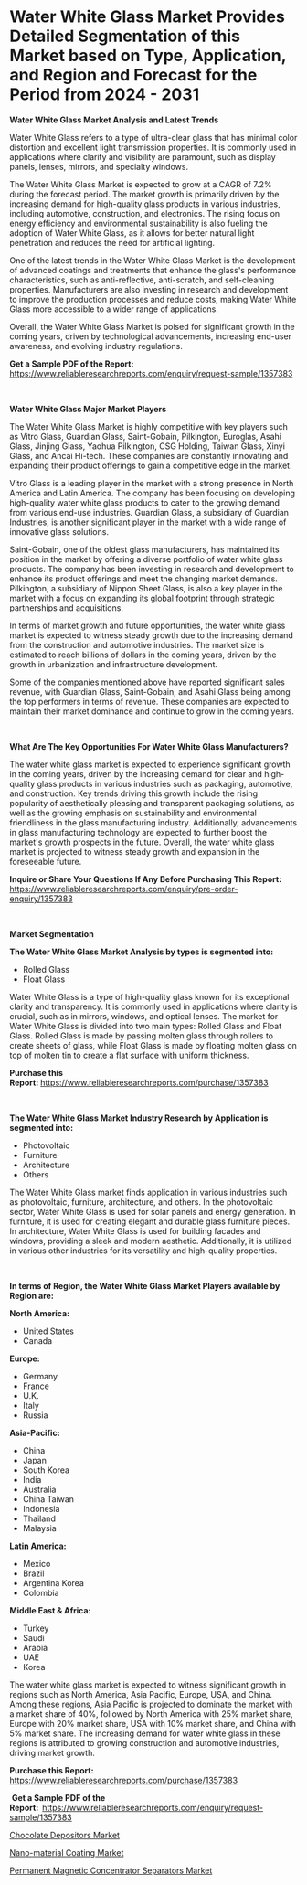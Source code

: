 <p><h1>Water White Glass Market Provides Detailed Segmentation of this Market based on Type, Application, and Region and Forecast for the Period from 2024 - 2031</h1></p><p><strong>Water White Glass Market Analysis and Latest Trends</strong></p>
<p><p>Water White Glass refers to a type of ultra-clear glass that has minimal color distortion and excellent light transmission properties. It is commonly used in applications where clarity and visibility are paramount, such as display panels, lenses, mirrors, and specialty windows.</p><p>The Water White Glass Market is expected to grow at a CAGR of 7.2% during the forecast period. The market growth is primarily driven by the increasing demand for high-quality glass products in various industries, including automotive, construction, and electronics. The rising focus on energy efficiency and environmental sustainability is also fueling the adoption of Water White Glass, as it allows for better natural light penetration and reduces the need for artificial lighting.</p><p>One of the latest trends in the Water White Glass Market is the development of advanced coatings and treatments that enhance the glass's performance characteristics, such as anti-reflective, anti-scratch, and self-cleaning properties. Manufacturers are also investing in research and development to improve the production processes and reduce costs, making Water White Glass more accessible to a wider range of applications.</p><p>Overall, the Water White Glass Market is poised for significant growth in the coming years, driven by technological advancements, increasing end-user awareness, and evolving industry regulations.</p></p>
<p><strong>Get a Sample PDF of the Report:&nbsp;</strong> <a href="https://www.reliableresearchreports.com/enquiry/request-sample/1357383">https://www.reliableresearchreports.com/enquiry/request-sample/1357383</a></p>
<p>&nbsp;</p>
<p><strong>Water White Glass Major Market Players</strong></p>
<p><p>The Water White Glass Market is highly competitive with key players such as Vitro Glass, Guardian Glass, Saint-Gobain, Pilkington, Euroglas, Asahi Glass, Jinjing Glass, Yaohua Pilkington, CSG Holding, Taiwan Glass, Xinyi Glass, and Ancai Hi-tech. These companies are constantly innovating and expanding their product offerings to gain a competitive edge in the market.</p><p>Vitro Glass is a leading player in the market with a strong presence in North America and Latin America. The company has been focusing on developing high-quality water white glass products to cater to the growing demand from various end-use industries. Guardian Glass, a subsidiary of Guardian Industries, is another significant player in the market with a wide range of innovative glass solutions.</p><p>Saint-Gobain, one of the oldest glass manufacturers, has maintained its position in the market by offering a diverse portfolio of water white glass products. The company has been investing in research and development to enhance its product offerings and meet the changing market demands. Pilkington, a subsidiary of Nippon Sheet Glass, is also a key player in the market with a focus on expanding its global footprint through strategic partnerships and acquisitions.</p><p>In terms of market growth and future opportunities, the water white glass market is expected to witness steady growth due to the increasing demand from the construction and automotive industries. The market size is estimated to reach billions of dollars in the coming years, driven by the growth in urbanization and infrastructure development.</p><p>Some of the companies mentioned above have reported significant sales revenue, with Guardian Glass, Saint-Gobain, and Asahi Glass being among the top performers in terms of revenue. These companies are expected to maintain their market dominance and continue to grow in the coming years.</p></p>
<p>&nbsp;</p>
<p><strong>What Are The Key Opportunities For Water White Glass Manufacturers?</strong></p>
<p><p>The water white glass market is expected to experience significant growth in the coming years, driven by the increasing demand for clear and high-quality glass products in various industries such as packaging, automotive, and construction. Key trends driving this growth include the rising popularity of aesthetically pleasing and transparent packaging solutions, as well as the growing emphasis on sustainability and environmental friendliness in the glass manufacturing industry. Additionally, advancements in glass manufacturing technology are expected to further boost the market's growth prospects in the future. Overall, the water white glass market is projected to witness steady growth and expansion in the foreseeable future.</p></p>
<p><strong>Inquire or Share Your Questions If Any Before Purchasing This Report:</strong> <a href="https://www.reliableresearchreports.com/enquiry/pre-order-enquiry/1357383">https://www.reliableresearchreports.com/enquiry/pre-order-enquiry/1357383</a></p>
<p>&nbsp;</p>
<p><strong>Market Segmentation</strong></p>
<p><strong>The Water White Glass Market Analysis by types is segmented into:</strong></p>
<p><ul><li>Rolled Glass</li><li>Float Glass</li></ul></p>
<p><p>Water White Glass is a type of high-quality glass known for its exceptional clarity and transparency. It is commonly used in applications where clarity is crucial, such as in mirrors, windows, and optical lenses. The market for Water White Glass is divided into two main types: Rolled Glass and Float Glass. Rolled Glass is made by passing molten glass through rollers to create sheets of glass, while Float Glass is made by floating molten glass on top of molten tin to create a flat surface with uniform thickness.</p></p>
<p><strong>Purchase this Report:&nbsp;</strong><a href="https://www.reliableresearchreports.com/purchase/1357383">https://www.reliableresearchreports.com/purchase/1357383</a></p>
<p>&nbsp;</p>
<p><strong>The Water White Glass Market Industry Research by Application is segmented into:</strong></p>
<p><ul><li>Photovoltaic</li><li>Furniture</li><li>Architecture</li><li>Others</li></ul></p>
<p><p>The Water White Glass market finds application in various industries such as photovoltaic, furniture, architecture, and others. In the photovoltaic sector, Water White Glass is used for solar panels and energy generation. In furniture, it is used for creating elegant and durable glass furniture pieces. In architecture, Water White Glass is used for building facades and windows, providing a sleek and modern aesthetic. Additionally, it is utilized in various other industries for its versatility and high-quality properties.</p></p>
<p>&nbsp;</p>
<p><strong>In terms of Region, the Water White Glass Market Players available by Region are:</strong></p>
<p>
    <p> <strong> North America: </strong>
        <ul>
            <li>United States</li>
            <li>Canada</li>
        </ul>
        </p> 
    <p> <strong> Europe: </strong>
        <ul>
            <li>Germany</li>
            <li>France</li>
            <li>U.K.</li>
            <li>Italy</li>
            <li>Russia</li>
        </ul>
        </p> 
    <p> <strong> Asia-Pacific: </strong>
        <ul>
            <li>China</li>
            <li>Japan</li>
            <li>South Korea</li>
            <li>India</li>
            <li>Australia</li>
            <li>China Taiwan</li>
            <li>Indonesia</li>
            <li>Thailand</li>
            <li>Malaysia</li>
        </ul>
        </p> 
    <p> <strong> Latin America: </strong>
        <ul>
            <li>Mexico</li>
            <li>Brazil</li>
            <li>Argentina Korea</li>
            <li>Colombia</li>
        </ul>
        </p> 
    <p> <strong> Middle East & Africa: </strong>
        <ul>
            <li>Turkey</li>
            <li>Saudi</li>
            <li>Arabia</li>
            <li>UAE</li>
            <li>Korea</li>
        </ul>
    </p>
    </p>
<p><p>The water white glass market is expected to witness significant growth in regions such as North America, Asia Pacific, Europe, USA, and China. Among these regions, Asia Pacific is projected to dominate the market with a market share of 40%, followed by North America with 25% market share, Europe with 20% market share, USA with 10% market share, and China with 5% market share. The increasing demand for water white glass in these regions is attributed to growing construction and automotive industries, driving market growth.</p></p>
<p><strong>Purchase this Report: </strong><a href="https://www.reliableresearchreports.com/purchase/1357383">https://www.reliableresearchreports.com/purchase/1357383</a></p>
<p>&nbsp;<strong>Get a Sample PDF of the Report:&nbsp;&nbsp;</strong><a href="https://www.reliableresearchreports.com/enquiry/request-sample/1357383">https://www.reliableresearchreports.com/enquiry/request-sample/1357383</a></p>
<p><strong></strong></p>
<p><p><a href="https://view.publitas.com/reportprime-1/chocolate-depositors-market-research-report-forecasted-for-period-from-2023-2030-by-market-type-market-application-and-region/">Chocolate Depositors Market</a></p><p><a href="https://view.publitas.com/reportprime-1/nano-material-coating-market-size-share-trends-analysis-report-by-material-by-type-by-end-user-by-region-and-segment-forecasts-2023-2030/">Nano-material Coating Market</a></p><p><a href="https://view.publitas.com/reportprime-1/permanent-magnetic-concentrator-separators-market-size-evaluating-its-market-trends-growth-and-projections-2023-2030/">Permanent Magnetic Concentrator Separators Market</a></p></p>
